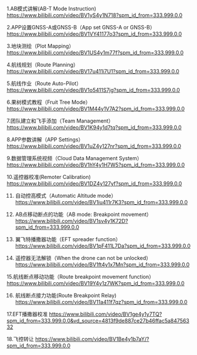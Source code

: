 
1.AB模式讲解(AB-T Mode Instruction)
https://www.bilibili.com/video/BV1yS4y1N718?spm_id_from=333.999.0.0
 
2.APP设置GNSS-A或GNSS-B（App set GNSS-A or GNSS-B）
https://www.bilibili.com/video/BV1VY41177o3?spm_id_from=333.999.0.0
 
3.地块测绘（Plot Mapping）   
https://www.bilibili.com/video/BV1US4y1m77f?spm_id_from=333.999.0.0
 
4.航线规划（Route Planning）   
https://www.bilibili.com/video/BV17u411i7U1?spm_id_from=333.999.0.0
 
5.航线作业（Route Auto-Pilot）   
https://www.bilibili.com/video/BV1o5411S7jg?spm_id_from=333.999.0.0
 
6.果树模式教程（Fruit Tree Mode）  
https://www.bilibili.com/video/BV1M44y1V7A2?spm_id_from=333.999.0.0
 
7.团队建立和飞手添加（Team Management）  
https://www.bilibili.com/video/BV1K94y1d7tq?spm_id_from=333.999.0.0
 
8.APP参数讲解（APP Settings）   
https://www.bilibili.com/video/BV1uZ4y127nr?spm_id_from=333.999.0.0
 
9.数据管理系统视频（Cloud Data Management System）   
https://www.bilibili.com/video/BV1hY4y1H7W5?spm_id_from=333.999.0.0
 
10.遥控器校准(Remoter Calibration)   
https://www.bilibili.com/video/BV1DZ4y127yf?spm_id_from=333.999.0.0
 
11. 自动控高模式（Automatic Altitude mode）
https://www.bilibili.com/video/BV1iu411r7K3?spm_id_from=333.999.0.0
 
12. AB点移动断点的功能（AB mode: Breakpoint movement）
https://www.bilibili.com/video/BV1sv4y1K72D?spm_id_from=333.999.0.0
 
13. 翼飞特播撒器功能（EFT spreader function）
https://www.bilibili.com/video/BV1pF411L7Da?spm_id_from=333.999.0.0
 
14. 遥控器无法解锁（When the drone can not be unlocked）
https://www.bilibili.com/video/BV1ft4y1x7Mn?spm_id_from=333.999.0.0

15.航线断点移动功能（Route breakpoint movement function）
https://www.bilibili.com/video/BV19Y4y1z7WK?spm_id_from=333.999.0.0
 
16. 航线断点接力功能(Route Breakpoint Relay)
https://www.bilibili.com/video/BV11a411f7qz?spm_id_from=333.999.0.0

17.EFT播撒器校准
https://www.bilibili.com/video/BV1ge4y1y7TQ?spm_id_from=333.999.0.0&vd_source=4813f9de887ce27b46ffac5a84756332

18.飞控转让
https://www.bilibili.com/video/BV1Be4y1b7aY/?spm_id_from=333.999.0.0